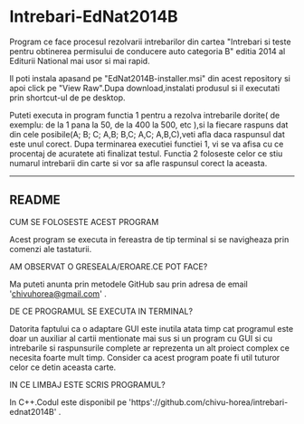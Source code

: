 Intrebari-EdNat2014B
====================

Program ce face procesul rezolvarii intrebarilor din cartea "Intrebari si teste pentru obtinerea permisului de conducere auto categoria B" editia 2014 al Editurii National mai usor si mai rapid.

Il poti instala apasand pe "EdNat2014B-installer.msi" din acest repository si apoi click pe "View Raw".Dupa download,instalati produsul si il executati prin shortcut-ul de pe desktop.

Puteti executa in program functia 1 pentru a rezolva intrebarile dorite( de exemplu: de la 1 pana la 50, de la 400 la 500, etc ),si la fiecare raspuns dat din cele posibile(A; B; C; A,B; B,C; A,C; A,B,C),veti afla daca raspunsul dat este unul corect.
Dupa terminarea executiei functiei 1, vi se va afisa cu ce procentaj de acuratete ati finalizat testul.
Functia 2 foloseste celor ce stiu numarul intrebarii din carte si vor sa afle raspunsul corect la aceasta.

------
README
------

CUM SE FOLOSESTE ACEST PROGRAM

Acest program se executa in fereastra de tip terminal si se navigheaza
prin comenzi ale tastaturii.

AM OBSERVAT O GRESEALA/EROARE.CE POT FACE?

Ma puteti anunta prin metodele GitHub sau prin adresa de
email 'chivuhorea@gmail.com' .

DE CE PROGRAMUL SE EXECUTA IN TERMINAL?

Datorita faptului ca o adaptare GUI este inutila atata timp
cat programul este doar un auxiliar al cartii mentionate mai
sus si un program cu GUI si cu intrebarile si raspunsurile
complete ar reprezenta un alt proiect complex ce necesita foarte mult timp.
Consider ca acest program poate fi util tuturor celor ce detin aceasta carte.

IN CE LIMBAJ ESTE SCRIS PROGRAMUL?

In C++.Codul este disponibil pe
'https'://github.com/chivu-horea/intrebari-ednat2014B' .


